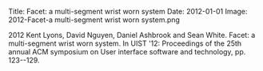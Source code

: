 Title: Facet: a multi-segment wrist worn system
Date: 2012-01-01
Image: 2012-Facet-a multi-segment wrist worn system.png

<div class="publicationitem">
	<div class="publication">
		<span class="year">2012</span>
		<span class="authors">Kent Lyons, David Nguyen, Daniel Ashbrook and Sean White</span>.
		<span class="title">Facet: a multi-segment wrist worn system</span>.
		In <span class="pubvenue"><span class="booktitle">UIST '12: Proceedings of the 25th annual ACM symposium on User interface software and technology,</span>
		<span class="pagenums">pp. 123--129</span></span>.
		<a href="/publications/2012-Facet-a multi-segment wrist worn system.pdf"><span class="fa fa-file-pdf-o"></span></a>
	</div>
</div>
